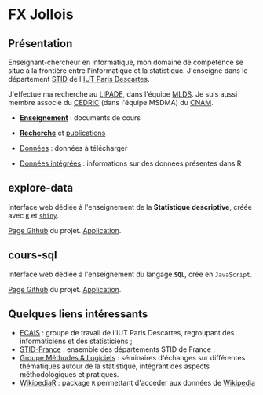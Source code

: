 # FX Jollois

## Présentation

Enseignant-chercheur en informatique, mon domaine de compétence se situe à la frontière entre l'informatique et la statistique. J'enseigne dans le département [STID](http://www.stid-paris.fr/) de l'[IUT Paris Descartes](http://www.iut.parisdescartes.fr). 

J'effectue ma recherche au [LIPADE](http://www.lipade.fr), dans l'équipe [MLDS](http://www.math-info.univ-paris5.fr/~nadifmoh/Accueil.html#). Je suis aussi membre associé du [CEDRIC](http://cedric.cnam.fr) (dans l'équipe MSDMA) du [CNAM](http://www.cnam.fr).

- [**Enseignement**](http://fxjollois.github.io/cours-2017-2018) : documents de cours
- [**Recherche**](recherche.html) et [publications](publications.html)

- [Données](accesdonnees) : données à télécharger
- [Données intégrées](donnees-integrees-r.html) : informations sur des données présentes dans R

## explore-data

Interface web dédiée à l'enseignement de la **Statistique descriptive**, créée avec [`R`](http://www.r-project.org) et [`shiny`](http://shiny.rstudio.com).

[Page Github](http://github.com/fxjollois/explore-data) du projet. [Application](http://fxjollois.shinyapps.io/explore-data).

## cours-sql

Interface web dédiée à l'enseignement du langage **`SQL`**, crée en `JavaScript`.

[Page Github](http://github.com/fxjollois/cours-sql) du projet. [Application](http://fxjollois.github.io/cours-sql).

## Quelques liens intéressants 

- [ECAIS](https://sites.google.com/site/groupeecais/) : groupe de travail de l'IUT Paris
Descartes, regroupant des informaticiens et des statisticiens ;
- [STID-France](http://www.stid-france.fr/) : ensemble des départements STID de France ;
- [Groupe Méthodes & Logiciels](http://methodes-et-logiciels.sfds.asso.fr/) :
séminaires d'échanges sur différentes thématiques autour de la statistique, intégrant des
aspects méthodologiques et pratiques.
- [WikipediaR](https://cran.r-project.org/package=WikipediaR) : package `R` permettant d'accéder aux données de [Wikipedia](http://www.wikipedia.org/)

